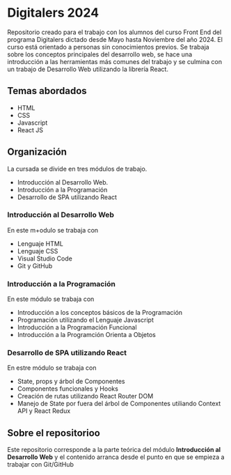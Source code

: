 # Digitalers 2024
Repositorio creado para el trabajo con los alumnos del curso Front End del programa Digitalers dictado desde Mayo hasta Noviembre del año 2024.
El curso está orientado a personas sin conocimientos previos. Se trabaja sobre los conceptos principales del desarrollo web, se hace una introducción a las herramientas más comunes del trabajo y se culmina con un trabajo de Desarrollo Web utilizando la librería React.

## Temas abordados 
* HTML
* CSS
* Javascript
* React JS

## Organización
La cursada se divide en tres módulos de trabajo. 
* Introducción al Desarrollo Web.
* Introducción a la Programación
* Desarrollo de SPA utilizando React

### Introducción al Desarrollo Web
En este m+odulo se trabaja con
* Lenguaje HTML
* Lenguaje CSS
* Visual Studio Code
* Git y GitHub

### Introducción a la Programación
En este módulo se trabaja con
* Introducción a los conceptos básicos de la Programación
* Programación utilizando el Lenguaje Javascript
* Introducción a la Programación Funcional
* Introducción a la Programción Orienta a Objetos

### Desarrollo de SPA utilizando React
En estre módulo se trabaja con
* State, props y árbol de Componentes
* Componentes funcionales y Hooks
* Creación de rutas utilizando React Router DOM
* Manejo de State por fuera del árbol de Componentes utiliando Context API y React Redux

## Sobre el repositorioo
Este repositorio corresponde a la parte teórica del módulo <b>Introducción al Desarrollo Web</b> y el contenido arranca desde el punto en que se empieza a trabajar con Git/GitHub

